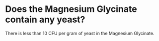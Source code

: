 # Does the Magnesium Glycinate contain any yeast?

There is less than 10 CFU per gram of yeast in the Magnesium Glycinate.